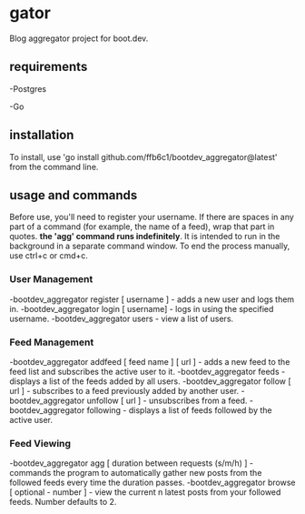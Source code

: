 # gator

Blog aggregator project for boot.dev.

## requirements

-Postgres

-Go

## installation

To install, use 'go install github.com/ffb6c1/bootdev_aggregator@latest' from the command line.

## usage and commands

Before use, you'll need to register your username.
If there are spaces in any part of a command (for example, the name of a feed), wrap that part in quotes.
**the 'agg' command runs indefinitely**. It is intended to run in the background in a separate command window. To end the process manually, use ctrl+c or cmd+c.

### User Management

-bootdev_aggregator register [ username ] - adds a new user and logs them in.
-bootdev_aggregator login [ username] - logs in using the specified username.
-bootdev_aggregator users - view a list of users.

### Feed Management

-bootdev_aggregator addfeed [ feed name ] [ url ] - adds a new feed to the feed list and subscribes the active user to it.
-bootdev_aggregator feeds - displays a list of the feeds added by all users.
-bootdev_aggregator follow [ url ] - subscribes to a feed previously added by another user.
-bootdev_aggregator unfollow [ url ] - unsubscribes from a feed.
-bootdev_aggregator following - displays a list of feeds followed by the active user.

### Feed Viewing

-bootdev_aggregator agg [ duration between requests (s/m/h) ] - commands the program to automatically gather new posts from the followed feeds every time the duration passes.
-bootdev_aggregator browse [ optional - number ] - view the current n latest posts from your followed feeds. Number defaults to 2. 
